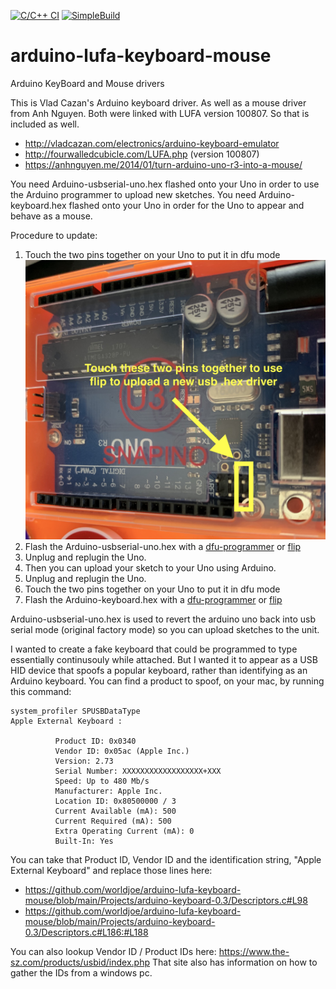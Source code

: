 [![C/C++ CI](https://github.com/worldjoe/arduino-lufa-keyboard-mouse/actions/workflows/c-cpp.yml/badge.svg)](https://github.com/worldjoe/arduino-lufa-keyboard-mouse/actions/workflows/c-cpp.yml)
[![SimpleBuild](https://github.com/worldjoe/arduino-lufa-keyboard-mouse/actions/workflows/main.yml/badge.svg)](https://github.com/worldjoe/arduino-lufa-keyboard-mouse/actions/workflows/main.yml)

# arduino-lufa-keyboard-mouse
Arduino KeyBoard and Mouse drivers

This is Vlad Cazan's Arduino keyboard driver.
As well as a mouse driver from Anh Nguyen.
Both were linked with LUFA version 100807. So that is included as well.

 * http://vladcazan.com/electronics/arduino-keyboard-emulator
 * http://fourwalledcubicle.com/LUFA.php (version 100807)
 * https://anhnguyen.me/2014/01/turn-arduino-uno-r3-into-a-mouse/

You need Arduino-usbserial-uno.hex flashed onto your Uno in order to use the Arduino programmer to upload new sketches.
You need Arduino-keyboard.hex flashed onto your Uno in order for the Uno to appear and behave as a mouse.

Procedure to update:
1. Touch the two pins together on your Uno to put it in dfu mode 
![flipUno](flipUno.jpg)
2. Flash the Arduino-usbserial-uno.hex with a [dfu-programmer](https://sourceforge.net/projects/dfu-programmer/files/dfu-programmer/) or [flip](https://www.microchip.com/developmenttools/ProductDetails/PartNo/flip#additional-summary) 
3. Unplug and replugin the Uno.
4. Then you can upload your sketch to your Uno using Arduino.
5. Unplug and replugin the Uno.
6. Touch the two pins together on your Uno to put it in dfu mode 
7. Flash the Arduino-keyboard.hex with a [dfu-programmer](https://sourceforge.net/projects/dfu-programmer/files/dfu-programmer/) or [flip](https://www.microchip.com/developmenttools/ProductDetails/PartNo/flip#additional-summary) 


Arduino-usbserial-uno.hex is used to revert the arduino uno back into usb serial mode (original factory mode) so you can upload sketches to the unit.



I wanted to create a fake keyboard that could be programmed to type essentially continusouly while attached. But I wanted it to appear as a USB HID device that spoofs a popular keyboard, rather than identifying as an Arduino keyboard.
You can find a product to spoof, on your mac, by running this command:
```
system_profiler SPUSBDataType
Apple External Keyboard :

          Product ID: 0x0340
          Vendor ID: 0x05ac (Apple Inc.)
          Version: 2.73
          Serial Number: XXXXXXXXXXXXXXXXXX+XXX
          Speed: Up to 480 Mb/s
          Manufacturer: Apple Inc.
          Location ID: 0x80500000 / 3
          Current Available (mA): 500
          Current Required (mA): 500
          Extra Operating Current (mA): 0
          Built-In: Yes
```
You can take that Product ID, Vendor ID and the identification string, "Apple External Keyboard" and replace those lines here:
* https://github.com/worldjoe/arduino-lufa-keyboard-mouse/blob/main/Projects/arduino-keyboard-0.3/Descriptors.c#L98
* https://github.com/worldjoe/arduino-lufa-keyboard-mouse/blob/main/Projects/arduino-keyboard-0.3/Descriptors.c#L186:#L188

You can also lookup Vendor ID / Product IDs here: https://www.the-sz.com/products/usbid/index.php
That site also has information on how to gather the IDs from a windows pc.
